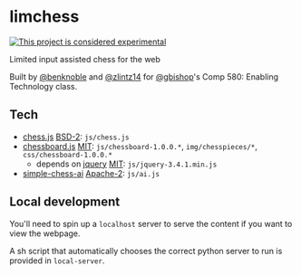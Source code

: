 # limchess

[![This project is considered experimental](https://img.shields.io/badge/status-experimental-critical.svg)](https://benknoble.github.io/status/experimental/)

Limited input assisted chess for the web

Built by [@benknoble](https://github.com/benknoble) and
[@zlintz14](https://github.com/zlintz14) for
[@gbishop](https://github.com/gbishop)'s Comp 580: Enabling Technology class.

## Tech

- [chess.js](https://github.com/jhlywa/chess.js) [BSD-2](./LICENSE-chess.js):
  `js/chess.js`
- [chessboard.js](https://chessboardjs.com) [MIT](./LICENSE-chessboard.js):
  `js/chessboard-1.0.0.*`,
  `img/chesspieces/*`, `css/chessboard-1.0.0.*`
  - depends on [jquery](https://jquery.com) [MIT](./LICENSE-jquery.js):
    `js/jquery-3.4.1.min.js`
- [simple-chess-ai](https://github.com/lhartikk/simple-chess-ai)
  [Apache-2](./LICENSE-ai.js): `js/ai.js`

## Local development

You'll need to spin up a `localhost` server to serve the content if you want to
view the webpage.

A sh script that automatically chooses the correct python server to run is
provided in `local-server`.

